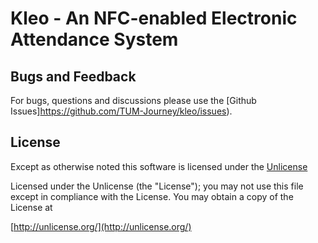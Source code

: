 # Kleo - An NFC-enabled Electronic Attendance System


## Bugs and Feedback
For bugs, questions and discussions please use the [Github Issues]https://github.com/TUM-Journey/kleo/issues).

## License
Except as otherwise noted this software is licensed under the [Unlicense](http://unlicense.org/)

Licensed under the Unlicense (the "License"); you may not use this file except in compliance with the License. You may obtain a copy of the License at

[http://unlicense.org/](http://unlicense.org/)
